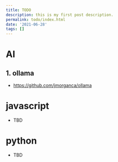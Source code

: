 ```yaml
---
title: TODO
description: this is my first post description.
permalink: todo/index.html
date: '2021-06-28'
tags: []
---
```


# AI

## 1. ollama
  - https://github.com/jmorganca/ollama


# javascript
  - TBD

# python
  - TBD

